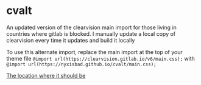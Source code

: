 # cvalt
An updated version of the clearvision main import for those living in countries where gitlab is blocked. I manually update a local copy of clearvision every time it updates and build it locally

To use this alternate import, replace the main import at the top of your theme file
`@import url(https://clearvision.gitlab.io/v6/main.css);`
with 
`@import url(https://nyxisbad.github.io/cvalt/main.css);`

[The location where it should be](https://prnt.sc/zzeb3u)
